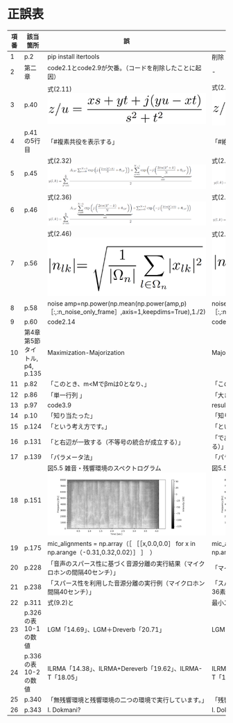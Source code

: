 # 正誤表

|項番|該当箇所|誤|正|
|---|---|---|---|
|1|p.2| pip install itertools | 削除 |
|2|第二章|code2.1とcode2.9が欠番。（コードを削除したことに起因）|-|
|3|p.40|式(2.11) ![式2.11](../imgs/err_eq_2_11.png) |式(2.11) ![式2.11](../imgs/eq_2_11.png)|
|4|p.41の5行目|「#複素共役を表示する」 |「#絶対値を表示する」|
|5|p.45|式(2.32) ![式2.32](../imgs/err_eq_2_32.png) |式(2.32) ![式2.32](../imgs/eq_2_32.png)|
|6|p.46|式(2.36) ![式2.36](../imgs/err_eq_2_36.png) |式(2.36) ![式2.36](../imgs/eq_2_36.png)|
|7|p.56|式(2.46) ![式2.46](../imgs/err_eq_2_46.png) |式(2.46) ![式2.46](../imgs/eq_2_46.png)|
|8|p.58|noise amp=np.power(np.mean(np.power(amp,p)［:,:n_noise_only_frame］,axis=1,keepdims=True),1./2) |noise amp=np.power(np.mean(np.power(amp,p)［:,:n_noise_only_frame］,axis=1,keepdims=True),1./p)|
|9|p.60|code2.14|code2.15|
|10|第4章第5節タイトル, p4, p.135 | Maximization-Majorization | Majorization-Minimization |
|11|p.82| 「このとき、m<Mでβmは0となり、」|「このとき、m<Mでβmは0となることがありますが、」|
|12|p.86|「単一行列 」|「大きさ1のベクトル」|
|13|p.97|code3.9|result3.1|
|14|p.10| 「知り当たった」|「知り合った」|
|15|p.124|「という考え方です。」 |「という考え方に基づいてパラメータを最適化します。」|
|16|p.131|「と右辺が一致する（不等号の統合が成立する）」 |「であることから右辺が一致する（不等号の等号が成立する）」|
|17|p.139|「パラメータ法」 |「パラメータ最適化法」|
|18|p.151| 図5.5 雑音・残響環境のスペクトログラム ![図5.5](../imgs/err_fig_5_5.png)|図5.5 雑音・残響環境のスペクトログラム ![図5.5](../imgs/fig_5_5.png)|
|19|p.175| mic_alignments = np.array（［ ［［x,0.0,0.0］ for x in np.arange（-0.31,0.32,0.02）］ ］　） |  mic_alignments = np.array（ ［［x,0.0,0.0］ for x in np.arange（-0.31,0.32,0.02）］ 　）　|
|20|p.228| 「音声のスパース性に基づく音源分離の実行結果（マイクロホンの間隔40センチ）」|「マイクロホンの間隔を40センチに変更」|
|21|p.238| 「スパース性を利用した音源分離の実行例（マイクロホン間隔40センチ）」|「スパース性を利用した音源分離の実行例（マイクロホン36素子）」|
|22|p.311|式(9.2)と |最小二乗法と|
|23|p.326の表10-1の数値| LGM「14.69」、LGM＋Dreverb「20.71」|LGM「13.89」、LGM＋Dreverb「19.91」|
|24|p.336の表10-2の数値| ILRMA「14.38」、ILRMA+Dereverb「19.62」、ILRMA-T「18.05」|ILRMA「13.58」、ILRMA+Dereverb「18.82」、ILRMA-T「17.25」|
|25|p.340|「無残響環境と残響環境の二つの環境で実行しています。」 |「残響環境で実行しています。」|
|26|p.343|I. Dokmani? |I. Dokmanic|
